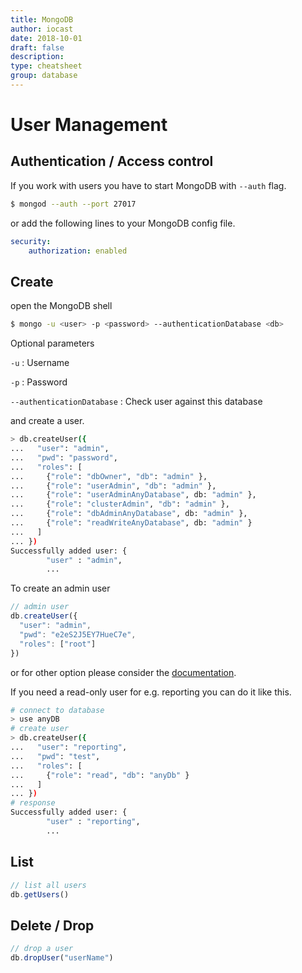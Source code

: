 ```yaml
---
title: MongoDB
author: iocast
date: 2018-10-01
draft: false
description:
type: cheatsheet
group: database
---
```


# User Management

## Authentication / Access control

If you work with users you have to start MongoDB with `--auth` flag.

```bash
$ mongod --auth --port 27017
```

or add the following lines to your MongoDB config file.

```yaml
security:
    authorization: enabled
```

## Create

open the MongoDB shell

```bash
$ mongo -u <user> -p <password> --authenticationDatabase <db>
```

Optional parameters

`-u`
: Username

`-p`
: Password

`--authenticationDatabase`
: Check user against this database


and create a user.

```bash
> db.createUser({
...   "user": "admin",
...   "pwd": "password",
...   "roles": [
...     {"role": "dbOwner", "db": "admin" },
...     {"role": "userAdmin", "db": "admin" },
...     {"role": "userAdminAnyDatabase", db: "admin" },
...     {"role": "clusterAdmin", "db": "admin" },
...     {"role": "dbAdminAnyDatabase", db: "admin" },
...     {"role": "readWriteAnyDatabase", db: "admin" }
...   ]
... })
Successfully added user: {
        "user" : "admin",
        ...
```

To create an admin user

```javascript
// admin user
db.createUser({
  "user": "admin",
  "pwd": "e2eS2J5EY7HueC7e",
  "roles": ["root"]
})
```

or for other option please consider the [documentation](https://docs.mongodb.com/manual/reference/built-in-roles/).

If you need a read-only user for e.g. reporting you can do it like this.

```bash
# connect to database
> use anyDB
# create user
> db.createUser({
...   "user": "reporting",
...   "pwd": "test",
...   "roles": [
...     {"role": "read", "db": "anyDb" }
...   ]
... })
# response
Successfully added user: {
        "user" : "reporting",
        ...
```

## List

```javascript
// list all users
db.getUsers()
```

## Delete / Drop

```javascript
// drop a user
db.dropUser("userName")
```
